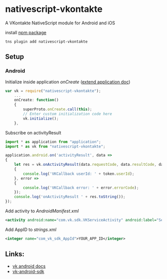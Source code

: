 # nativescript-vkontakte
A VKontakte NativeScript module for Android and iOS

install [npm package](https://www.npmjs.com/package/nativescript-vkontakte)
```
tns plugin add nativescript-vkontakte
```

## Setup

### Android

Initialize inside application *onCreate* 
([extend application doc](https://docs.nativescript.org/runtimes/android/advanced-topics/extend-application-activity))
```javascript
var vk = require("nativescript-vkontakte");
    ...
    onCreate: function() 
    {
        superProto.onCreate.call(this);
        // Enter custom initialization code here
        vk.initialize();
    },
```

Subscribe on activityResult

```typescript
import * as application from "application";
import * as vk from "nativescript-vkontakte";

application.android.on('activityResult', data => 
{
    let res = vk.onActivityResult(data.requestCode, data.resultCode, data.intent, token => 
    {
        console.log('VKCallback userId: ' + token.userId);
    }, error => 
    {
        console.log('VKCallback error: ' + error.errorCode);
    });
    console.log('onActivityResult ' + res.toString());
});
```

Add activity to *AndroidManifest.xml*

```xml
<activity android:name="com.vk.sdk.VKServiceActivity" android:label="ServiceActivity" android:theme="@style/VK.Transparent" />
```

Add AppID to *strings.xml*

```xml
<integer name="com_vk_sdk_AppId">YOUR_APP_ID</integer>
```

## Links:
* [vk android docs](https://vk.com/dev/android_sdk)
* [vk-android-sdk](https://github.com/VKCOM/vk-android-sdk)
